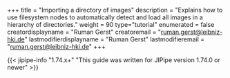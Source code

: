 +++
title = "Importing a directory of images"
description = "Explains how to use filesystem nodes to automatically detect and load all images in a hierarchy of directories."
weight = 90
type="tutorial"
enumerated = false
creatordisplayname = "Ruman Gerst"
creatoremail = "ruman.gerst@leibniz-hki.de"
lastmodifierdisplayname = "Ruman Gerst"
lastmodifieremail = "ruman.gerst@leibniz-hki.de"
+++

{{< jipipe-info "1.74.x+" "This guide was written for JIPipe version 1.74.0 or newer" >}}